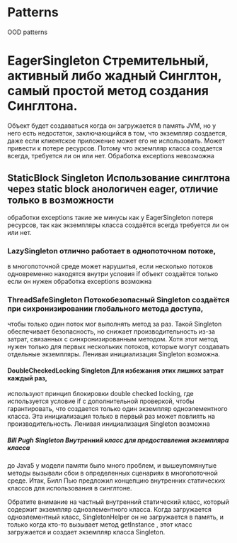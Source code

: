 # Patterns
OOD patterns 

# EagerSingleton Стремительный, активный либо жадный Синглтон, самый простой метод создания Синглтона.
Объект будет создаваться когда он загружается в память JVM, но у него есть недостаток, заключающийся в том, что экземпляр создается,
даже если клиентское приложение может его не использовать.
Может привести к потере ресурсов.
 Потому что экземпляр класса создается всегда, требуется ли он или нет.
 Обработка exceptions невозможна

## StaticBlock Singleton Использование синглтона через static block анологичен eager, отличие только в возможности
 обработки exceptions
 такие же минусы как у EagerSingleton потеря ресурсов, так как экземпляры класса создаётся всегда требуется ли он или нет.


###  LazySingleton отлично работает в однопоточном потоке,
в многопоточной среде может нарушитья, если несколько потоков одновременно находятся внутри условия if
 объект создаётся только если он нужен
 обработка exceptions возможна

### ThreadSafeSingleton Потокобезопасный Singleton создаётся при сихронизировании глобального метода доступа,
 чтобы только один поток мог выполнять метод за раз.
 Такой Singleton обеспечивает безопасность, но снижает производительность из-за затрат,
 связанных с синхронизированным методом. Хотя этот метод нужен только для первых нескольких потоков,
 которые могут создавать отдельные экземпляры.
Ленивая инициализация Singleton возможна.

#### DoubleCheckedLocking Singleton Для избежания этих лишних затрат каждый раз,
 используют принцип блокировки double checked locking,
  где используется условие if с дополнительной проверкой,
 чтобы гарантировать, что создается только один экземпляр одноэлементного класса.
 Эта инициализация только в первый раз может повлиять на производительность.
Ленивая инициализация Singleton возможна

##### Bill Pugh Singleton Внутренний класс для предоставления экземпляра класса
 до Java5 у модели памяти было много проблем,
 и вышеупомянутые методы вызывали сбои в определенных сценариях в многопоточной среде.
 Итак, Билл Пью предложил концепцию внутренних статических классов для использования в синглтоне.

Обратите внимание на частный внутренний статический класс, который
 содержит экземпляр одноэлементного класса. Когда загружается одноэлементный класс,
 SingletonHelper он не загружается в память, и только когда кто-то вызывает метод getInstance ,
 этот класс загружается и создает экземпляр класса Singleton.

